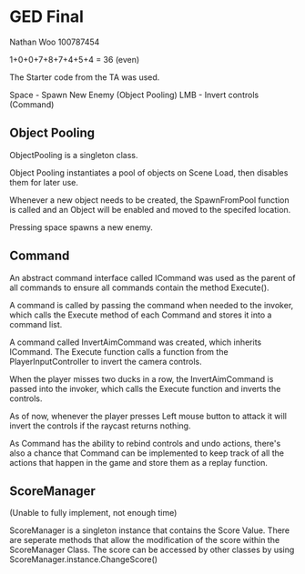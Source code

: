 # GED Final

Nathan Woo 100787454

1+0+0+7+8+7+4+5+4 = 36 (even)

The Starter code from the TA was used.

Space - Spawn New Enemy (Object Pooling)
LMB - Invert controls (Command)

## Object Pooling
ObjectPooling is a singleton class.

Object Pooling instantiates a pool of objects on Scene Load, then disables them for later use. 

Whenever a new object needs to be created, the SpawnFromPool function is called and an Object will be enabled and moved to the specifed location.

Pressing space spawns a new enemy.


## Command

An abstract command interface called ICommand was used as the parent of all commands to ensure all commands contain the method Execute().

A command is called by passing the command when needed to the invoker, which calls the Execute method of each Command and stores it into a command list.

A command called InvertAimCommand was created, which inherits ICommand. The Execute function calls a function from the PlayerInputController to invert the camera controls.

When the player misses two ducks in a row, the InvertAimCommand is passed into the invoker, which calls the Execute function and inverts the controls.

As of now, whenever the player presses Left mouse button to attack it will invert the controls if the raycast returns nothing.


As Command has the ability to rebind controls and undo actions, there's also a chance that Command can be implemented to keep track of all the actions that happen in the game and store them as a replay function.




## ScoreManager

(Unable to fully implement, not enough time)

ScoreManager is a singleton instance that contains the Score Value. There are seperate methods that allow the modification of the score within the ScoreManager Class.
The score can be accessed by other classes by using ScoreManager.instance.ChangeScore()

